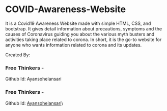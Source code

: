 # COVID-Awareness-Website
It is a Covid19 Awareness Website made with simple HTML, CSS, and bootstrap.
It gives detail information about precautions, symptoms and the causes of Coronavirus guiding you about the various myth busters 
and activities taking place related to corona.
In short, it is the go-to website for anyone who wants information related to corona and its updates.

Created By:

### Free Thinkers -
Github Id: Ayansohelansari

###  Free Thinkers - 
Github Id: [Ayansohelansari](https://github.com/Ayansohelansari)\

